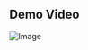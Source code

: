 
## Demo Video

![Image](https://github.com/user-attachments/assets/da229835-2309-4ef2-b1f8-be291aac1657)
